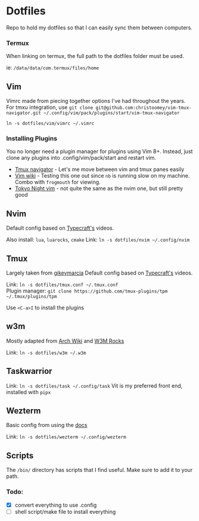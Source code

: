 # Dotfiles

Repo to hold my dotfiles so that I can easily sync them between computers.

### Termux
When linking on termux, the full path to the dotfiles folder must be used.

ie: `/data/data/com.termux/files/home`


## Vim

Vimrc made from piecing together options I've had throughout the years.
For tmxu integration, use `git clone git@github.com:christoomey/vim-tmux-navigator.git ~/.config/vim/pack/plugins/start/vim-tmux-navigator`

`ln -s dotfiles/vim/vimrc ~/.vimrc`

### Installing Plugins

You no longer need a plugin manager for plugins using Vim 8+. Instead, just clone any plugins into .config/vim/pack/start and restart vim.

- [Tmux navigator](https://github.com/christoomey/vim-tmux-navigator) - Let's me move between vim and tmux panes easily
- [Vim wiki](https://github.com/vimwiki/vimwiki) - Testing this one out since `nb` is running slow on my machine. Combo with `frogmouth` for viewing.
- [Tokyo Night vim](https://github.com/ghifarit53/tokyonight-vim) - not quite the same as the nvim one, but still pretty good


## Nvim

Default config based on [Typecraft's](https://youtube.com/@typecraft_dev?si=MlLIzreirX12VZLy) videos.

Also install: `lua`, `luarocks`, `cmake`
Link: `ln -s dotfiles/nvim ~/.config/nvim`

## Tmux
Largely taken from [gikeymarcia](https://github.com/gikeymarcia/tmux-config)
Default config based on [Typecraft's](https://youtube.com/@typecraft_dev?si=MlLIzreirX12VZLy) videos.

Link: `ln -s dotfiles/tmux.conf ~/.tmux.conf`  
Plugin manager: `git clone https://github.com/tmux-plugins/tpm ~/.tmux/plugins/tpm`

Use `<C-a>I` to install the plugins

## w3m

Mostly adapted from [Arch Wiki](https://wiki.archlinux.org/title/W3m) and [W3M Rocks](https://w3m.rocks/keymap)

Link: `ln -s dotfiles/w3m ~/.w3m`


## Taskwarrior

Link: `ln -s dotfiles/task ~/.config/task`
Vit is my preferred front end, installed with `pipx`


## Wezterm
Basic config from using the [docs](https://wezterm.org/config/files.html#configuration-overrides)  

Link: `ln -s dotfiles/wezterm ~/.config/wezterm`

## Scripts

The `/bin/` directory has scripts that I find useful.  Make sure to add it to your path.

### Todo:
- [x] convert everything to use .config
- [ ] shell script/make file to install everything
